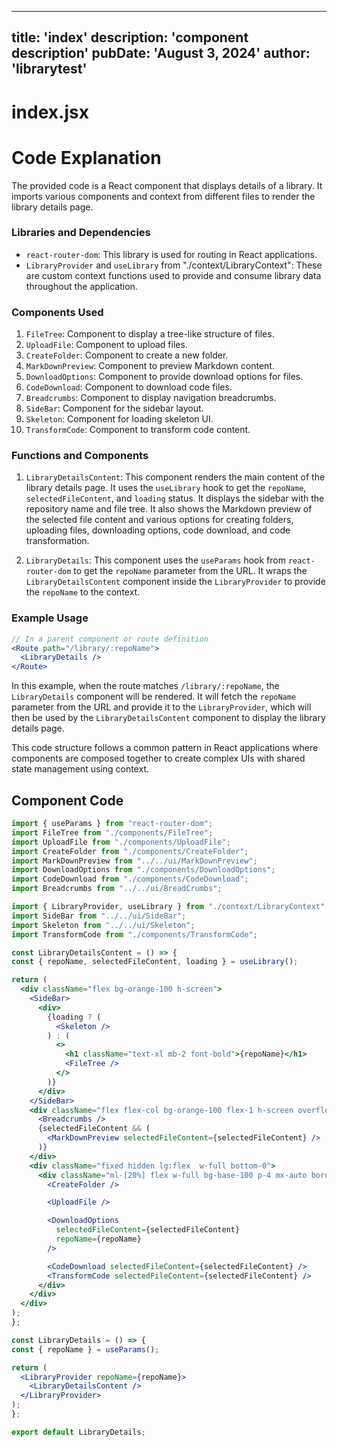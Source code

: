 ---
  title: 'index'
  description: 'component description'
  pubDate: 'August 3, 2024'
  author: 'librarytest'
  ---
  
  
  
  # index.jsx
  # Code Explanation

The provided code is a React component that displays details of a library. It imports various components and context from different files to render the library details page.

### Libraries and Dependencies
- `react-router-dom`: This library is used for routing in React applications.
- `LibraryProvider` and `useLibrary` from "./context/LibraryContext": These are custom context functions used to provide and consume library data throughout the application.

### Components Used
1. `FileTree`: Component to display a tree-like structure of files.
2. `UploadFile`: Component to upload files.
3. `CreateFolder`: Component to create a new folder.
4. `MarkDownPreview`: Component to preview Markdown content.
5. `DownloadOptions`: Component to provide download options for files.
6. `CodeDownload`: Component to download code files.
7. `Breadcrumbs`: Component to display navigation breadcrumbs.
8. `SideBar`: Component for the sidebar layout.
9. `Skeleton`: Component for loading skeleton UI.
10. `TransformCode`: Component to transform code content.

### Functions and Components
1. `LibraryDetailsContent`: This component renders the main content of the library details page. It uses the `useLibrary` hook to get the `repoName`, `selectedFileContent`, and `loading` status. It displays the sidebar with the repository name and file tree. It also shows the Markdown preview of the selected file content and various options for creating folders, uploading files, downloading options, code download, and code transformation.

2. `LibraryDetails`: This component uses the `useParams` hook from `react-router-dom` to get the `repoName` parameter from the URL. It wraps the `LibraryDetailsContent` component inside the `LibraryProvider` to provide the `repoName` to the context.

### Example Usage
```jsx
// In a parent component or route definition
<Route path="/library/:repoName">
  <LibraryDetails />
</Route>
```

In this example, when the route matches `/library/:repoName`, the `LibraryDetails` component will be rendered. It will fetch the `repoName` parameter from the URL and provide it to the `LibraryProvider`, which will then be used by the `LibraryDetailsContent` component to display the library details page.

This code structure follows a common pattern in React applications where components are composed together to create complex UIs with shared state management using context.
  
  ## Component Code
  ```jsx
  import { useParams } from "react-router-dom";
import FileTree from "./components/FileTree";
import UploadFile from "./components/UploadFile";
import CreateFolder from "./components/CreateFolder";
import MarkDownPreview from "../../ui/MarkDownPreview";
import DownloadOptions from "./components/DownloadOptions";
import CodeDownload from "./components/CodeDownload";
import Breadcrumbs from "../../ui/BreadCrumbs";

import { LibraryProvider, useLibrary } from "./context/LibraryContext";
import SideBar from "../../ui/SideBar";
import Skeleton from "../../ui/Skeleton";
import TransformCode from "./components/TransformCode";

const LibraryDetailsContent = () => {
  const { repoName, selectedFileContent, loading } = useLibrary();

  return (
    <div className="flex bg-orange-100 h-screen">
      <SideBar>
        <div>
          {loading ? (
            <Skeleton />
          ) : (
            <>
              <h1 className="text-xl mb-2 font-bold">{repoName}</h1>
              <FileTree />
            </>
          )}
        </div>
      </SideBar>
      <div className="flex flex-col bg-orange-100 flex-1 h-screen overflow-y-scroll p-4 sm:px-20">
        <Breadcrumbs />
        {selectedFileContent && (
          <MarkDownPreview selectedFileContent={selectedFileContent} />
        )}
      </div>
      <div className="fixed hidden lg:flex  w-full bottom-0">
        <div className="ml-[20%] flex w-full bg-base-100 p-4 mx-auto border-t-2 border-black gap-4">
          <CreateFolder />

          <UploadFile />

          <DownloadOptions
            selectedFileContent={selectedFileContent}
            repoName={repoName}
          />

          <CodeDownload selectedFileContent={selectedFileContent} />
          <TransformCode selectedFileContent={selectedFileContent} />
        </div>
      </div>
    </div>
  );
};

const LibraryDetails = () => {
  const { repoName } = useParams();

  return (
    <LibraryProvider repoName={repoName}>
      <LibraryDetailsContent />
    </LibraryProvider>
  );
};

export default LibraryDetails;
  ```
  